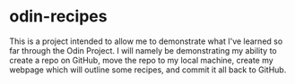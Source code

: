 # odin-recipes
This is a project intended to allow me to demonstrate what I've learned so far through the Odin Project. I will namely be demonstrating my ability to create a repo on GitHub, move the repo to my local machine, create my webpage which will outline some recipes, and commit it all back to GitHub.